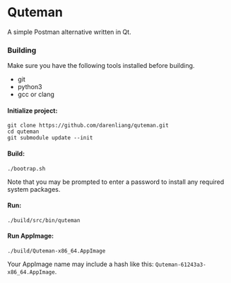 # Quteman

A simple Postman alternative written in Qt.

### Building

Make sure you have the following tools installed before building.

* git
* python3
* gcc or clang

#### Initialize project:

```
git clone https://github.com/darenliang/quteman.git
cd quteman
git submodule update --init
```

#### Build:

```
./bootrap.sh
```

Note that you may be prompted to enter a password to install any required system packages.

#### Run:

```
./build/src/bin/quteman
```

#### Run AppImage:

```
./build/Quteman-x86_64.AppImage
```

Your AppImage name may include a hash like this: `Quteman-61243a3-x86_64.AppImage`.


